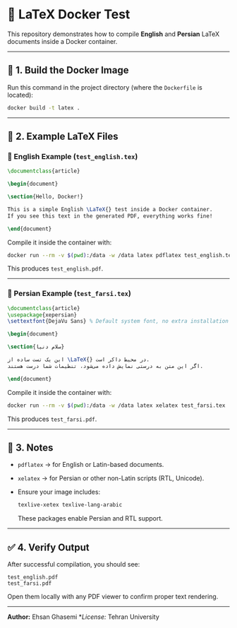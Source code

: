 # 🧩 LaTeX Docker Test

This repository demonstrates how to compile **English** and **Persian** LaTeX documents inside a Docker container.

---

## 🐳 1. Build the Docker Image

Run this command in the project directory (where the `Dockerfile` is located):

```bash
docker build -t latex .
````

---

## 📄 2. Example LaTeX Files

### 📝 English Example (`test_english.tex`)

```latex
\documentclass{article}

\begin{document}

\section{Hello, Docker!}

This is a simple English \LaTeX{} test inside a Docker container.  
If you see this text in the generated PDF, everything works fine!

\end{document}
```

Compile it inside the container with:

```bash
docker run --rm -v $(pwd):/data -w /data latex pdflatex test_english.tex
```

This produces `test_english.pdf`.

---

### 📝 Persian Example (`test_farsi.tex`)

```latex
\documentclass{article}
\usepackage{xepersian}
\settextfont{DejaVu Sans} % Default system font, no extra installation required

\begin{document}

\section{سلام دنیا}

این یک تست ساده از \LaTeX{} در محیط داکر است.  
اگر این متن به درستی نمایش داده می‌شود، تنظیمات شما درست هستند.

\end{document}
```

Compile it inside the container with:

```bash
docker run --rm -v $(pwd):/data -w /data latex xelatex test_farsi.tex
```

This produces `test_farsi.pdf`.

---

## 🧰 3. Notes

* `pdflatex` → for English or Latin-based documents.
* `xelatex` → for Persian or other non-Latin scripts (RTL, Unicode).
* Ensure your image includes:

  ```bash
  texlive-xetex texlive-lang-arabic
  ```

  These packages enable Persian and RTL support.

---

## ✅ 4. Verify Output

After successful compilation, you should see:

```
test_english.pdf
test_farsi.pdf
```

Open them locally with any PDF viewer to confirm proper text rendering.

---

**Author:** Ehsan Ghasemi
**License:* Tehran University  

